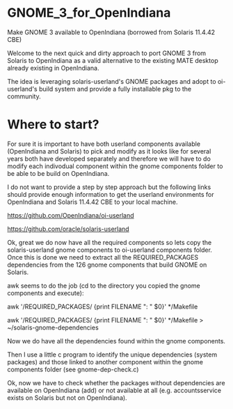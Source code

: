 # GNOME_3_for_OpenIndiana
Make GNOME 3 available to OpenIndiana (borrowed from Solaris 11.4.42 CBE)

Welcome to the next quick and dirty approach to port GNOME 3 from Solaris to OpenIndiana as a valid alternative to the existing MATE desktop already existing in OpenIndiana.

The idea is leveraging solaris-userland's GNOME packages and adopt to oi-userland's build system and provide a fully installable pkg to the community.

# Where to start?

For sure it is important to have both userland components available (OpenIndiana and Solaris) to pick and modify as it looks like for several years both have developed separately and therefore we will have to do modify each indivodual component within the gnome components folder to be able to be build on OpenIndiana.

I do not want to provide a step by step approach but the following links should provide enough information to get the userland environments for OpenIndiana and Solaris 11.4.42 CBE to your local machine.

https://github.com/OpenIndiana/oi-userland

https://github.com/oracle/solaris-userland

Ok, great we do now have all the required components so lets copy the solaris-userland gnome components to oi-userland components folder. Once this is done we need to extract all the REQUIRED_PACKAGES dependencies from the 126 gnome components that build GNOME on Solaris.

awk seems to do the job (cd to the directory you copied the gnome components and execute): 

awk '/REQUIRED_PACKAGES/ {print FILENAME ": " $0}' */Makefile

awk '/REQUIRED_PACKAGES/ {print FILENAME ": " $0}' */Makefile > ~/solaris-gnome-dependencies

Now we do have all the dependencies found within the gnome components.

Then I use a little c program to identify the unique dependencies (system packages) and those linked to another component within the gnome components folder (see gnome-dep-check.c)

Ok, now we have to check whether the packages without dependencies are available on OpenIndiana (add) or not available at all (e.g. accountsservice exists on Solaris but not on OpenIndiana).







